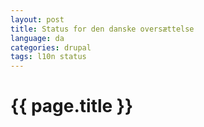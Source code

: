 ```yaml
---
layout: post
title: Status for den danske oversættelse
language: da
categories: drupal
tags: l10n status
---
```


# {{ page.title }}
